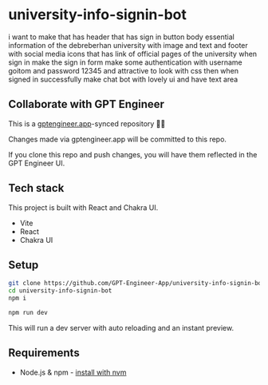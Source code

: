 # university-info-signin-bot

i want to make that has header that has sign in button body essential information of the debreberhan university  with image and text  and footer with social media icons that has link of official pages of the university when sign in make the sign in form make some authentication with username goitom and password 12345 and attractive to look with css then when signed in successfully make chat bot with lovely ui and have text area  

## Collaborate with GPT Engineer

This is a [gptengineer.app](https://gptengineer.app)-synced repository 🌟🤖

Changes made via gptengineer.app will be committed to this repo.

If you clone this repo and push changes, you will have them reflected in the GPT Engineer UI.

## Tech stack

This project is built with React and Chakra UI.

- Vite
- React
- Chakra UI

## Setup

```sh
git clone https://github.com/GPT-Engineer-App/university-info-signin-bot.git
cd university-info-signin-bot
npm i
```

```sh
npm run dev
```

This will run a dev server with auto reloading and an instant preview.

## Requirements

- Node.js & npm - [install with nvm](https://github.com/nvm-sh/nvm#installing-and-updating)
